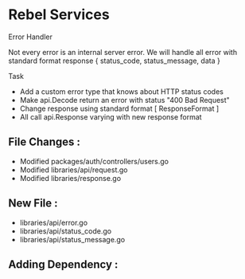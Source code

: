 # Rebel Services

Error Handler

Not every error is an internal server error. We will handle all error with standard format response { status_code, status_message, data }

Task
- Add a custom error type that knows about HTTP status codes
- Make api.Decode return an error with status "400 Bad Request"
- Change response using standard format [ ResponseFormat ]
- All call api.Response varying with new response format 

## File Changes :
- Modified packages/auth/controllers/users.go
- Modified libraries/api/request.go
- Modified libraries/response.go

## New File :
- libraries/api/error.go
- libraries/api/status_code.go
- libraries/api/status_message.go

## Adding Dependency :